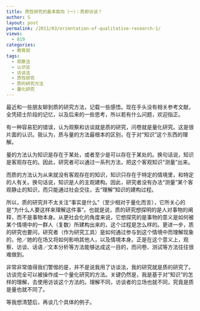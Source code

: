 ```yaml
---
title: 质性研究的基本取向（一）：质即访谈？
author: S
layout: post
permalink: /2011/03/orientation-of-qualitative-research-1/
views:
  - 819
categories:
  - 教育部
tags:
  - 观察法
  - 认识论
  - 访谈法
  - 质性研究
  - 质的研究方法
  - 量化研究
---
```

最近和一些朋友聊到质的研究方法，记载一些感悟。现在手头没有相关参考文献，全凭硕士阶段的记忆，以及后来的一些思考，所以若有什么问题，欢迎指正。

有一种容易犯的错误，认为观察和访谈就是质的研究，问卷就是量化研究。这是很片面的认识。我认为，质与量的方法最根本的区别，在于对“知识”这个东西的理解。

量的方法认为知识是存在于某处，或者至少是可以存在于某处的。换句话说，知识是客观存在的。因此，研究者可以通过一系列方法，把这个客观知识“测量”出来。

而质的方法认为从来就没有客观存在的知识，知识只存在于特定的情境里，和特定的人有关。换句话说，知识是人的主观建构。因此，研究者没有办法“测量”某个客观静止的知识，而只能通过社会交往，去“理解”知识的建构过程。

所以，质的研究并不太关注“事实是什么”（至少相对于量化而言），它所关心的是“为什么人要这样来理解这件事”。也就是说，质的研究想探明的是人对事物的阐释，而不是事物本身。从更社会化的角度来说，它想探究的是事物的意义是如何被某个情境中的一群人（复数）所建构出来的，这个过程是怎么样的。更进一步，质的研究也要问，研究者（作为研究工具）是如何通过参与到这个情境中而理解现象的，他／她的在场又将如何影响其他人，以及情境本身。正是在这个意义上，观察、访谈、话语／文本分析等方法能够达成这一目的，而问卷、测试等方法往往很难做到。

非常非常值得我们警惕的是，并不是说我用了访谈法，我的研究就是质的研究了。访谈完全可以被操作成一个量化研究的方法。关键仍然是，我是基于对“知识”的怎样的理解，去使用访谈这个方法的。理解不同，访谈者的立场也就不同，究竟是质是量也就不同了。

等我想清楚后，再谈几个具体的例子。